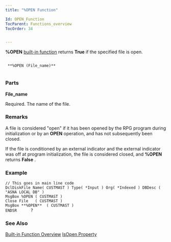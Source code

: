 ```yaml
---
title: "%OPEN Function"

Id: OPEN_Function
TocParent: Functions_overview
TocOrder: 34


---
```


<span style="FONT-WEIGHT: bold">%OPEN</span> [built-in function](Functions_overview.html) returns **True** if the specified file is open. 

```

 **%OPEN (File_name)** 
        
```

### Parts

**File_name** 

Required. The name of the file.


### Remarks
A file is considered "open" if it has been opened by the RPG program during initialization or by an **OPEN** operation, and has not subsequently been closed. 

If the file is conditioned by an external indicator and the external indicator was off at program initialization, the file is considered closed, and **%OPEN** returns **False** . 

### Example
<pre class="prettyprint"><code class="language-aer">// This goes in main line code
DclDiskFile Name( CUSTMAST ) Type( *Input ) Org( *Indexed ) DBDesc ( "ASNA LOCAL DB" )
MsgBox %OPEN ( CUSTMAST )
Close File   ( CUSTMAST )
MsgBox **%OPEN**  ( CUSTMAST )
ENDSR      </code>?</pre>

### See Also
[Built-in Function Overview](Functions_overview.html)
[IsOpen Property](IsOpen_Property.html) 
